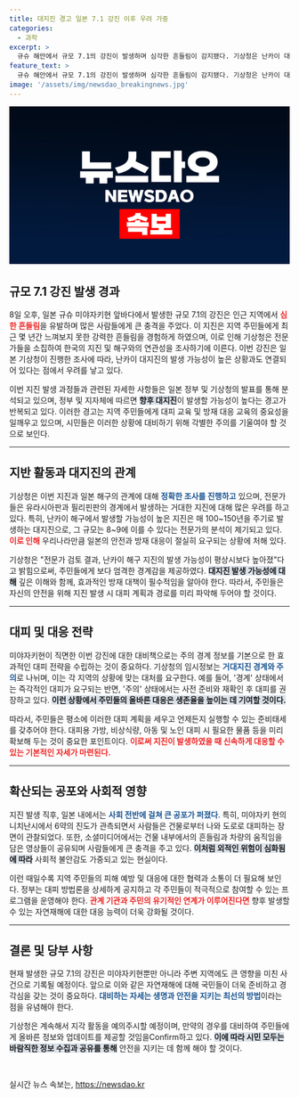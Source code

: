 ```yaml
---
title: 대지진 경고 일본 7.1 강진 이후 우려 가중
categories:
  - 과학
excerpt: >
  규슈 해안에서 규모 7.1의 강진이 발생하며 심각한 흔들림이 감지됐다. 기상청은 난카이 대지진 가능성을 경고하며 대피 대비를 요청하고 있다. 잇따른 지진에 대비해야 하는 일본, 진원지와 쓰나미 경고까지!
feature_text: >
  규슈 해안에서 규모 7.1의 강진이 발생하며 심각한 흔들림이 감지됐다. 기상청은 난카이 대지진 가능성을 경고하며 대피 대비를 요청하고 있다. 잇따른 지진에 대비해야 하는 일본, 진원지와 쓰나미 경고까지!
image: '/assets/img/newsdao_breakingnews.jpg'
---
```


<p><img src="/assets/img/newsdao_breakingnews.jpg" alt="cryptoinkorea 속보" /></p>

<h2 data-ke-size="size26">규모 7.1 강진 발생 경과</h2>

<p data-ke-size="size16">8일 오후, 일본 규슈 미야자키현 앞바다에서 발생한 규모 7.1의 강진은 인근 지역에서 <b><span style="color: #ee2323;">심한 흔들림</span></b>을 유발하며 많은 사람들에게 큰 충격을 주었다. 이 지진은 지역 주민들에게 최근 몇 년간 느껴보지 못한 강력한 흔들림을 경험하게 하였으며, 이로 인해 기상청은 전문가들을 소집하여 한국의 지진 및 해구와의 연관성을 조사하기에 이른다. 이번 강진은 일본 기상청이 진행한 조사에 따라, 난카이 대지진의 발생 가능성이 높은 상황과도 연결되어 있다는 점에서 우려를 낳고 있다.</p>

<p data-ke-size="size16">이번 지진 발생 과정들과 관련된 자세한 사항들은 일본 정부 및 기상청의 발표를 통해 분석되고 있으며, 정부 및 지자체에 따르면 <b><span style="background-color: #21538527;">향후 대지진</span></b>이 발생할 가능성이 높다는 경고가 반복되고 있다. 이러한 경고는 지역 주민들에게 대피 교육 및 방재 대응 교육의 중요성을 일깨우고 있으며, 시민들은 이러한 상황에 대비하기 위해 각별한 주의를 기울여야 할 것으로 보인다.</p>

<hr>

<h2 data-ke-size="size26">지반 활동과 대지진의 관계</h2>

<p data-ke-size="size16">기상청은 이번 지진과 일본 해구의 관계에 대해 <b><span style="color: #1a5490;">정확한 조사를 진행하고</span></b> 있으며, 전문가들은 유라시아판과 필리핀판의 경계에서 발생하는 거대한 지진에 대해 많은 우려를 하고 있다. 특히, 난카이 해구에서 발생할 가능성이 높은 지진은 매 100~150년을 주기로 발생하는 대지진으로, 그 규모는 8~9에 이를 수 있다는 전문가의 분석이 제기되고 있다. <b><span style="color: #ee2323;">이로 인해</span></b> 우리나라만큼 일본의 안전과 방재 대응이 절실히 요구되는 상황에 처해 있다.</p>

<p data-ke-size="size16">기상청은 "전문가 검토 결과, 난카이 해구 지진의 발생 가능성이 평상시보다 높아졌"다고 밝힘으로써, 주민들에게 보다 엄격한 경계감을 제공하였다. <b><span style="background-color: #21538527;">대지진 발생 가능성에 대해</span></b> 깊은 이해와 함께, 효과적인 방재 대책이 필수적임을 알아야 한다. 따라서, 주민들은 자신의 안전을 위해 지진 발생 시 대피 계획과 경로를 미리 파악해 두어야 할 것이다.</p>

<hr>

<h2 data-ke-size="size26">대피 및 대응 전략</h2>

<p data-ke-size="size16">미야자키현이 직면한 이번 강진에 대한 대비책으로는 주의 경계 정보를 기본으로 한 효과적인 대피 전략을 수립하는 것이 중요하다. 기상청의 임시정보는 <b><span style="color: #1a5490;">거대지진 경계와 주의</span></b>로 나뉘며, 이는 각 지역의 상황에 맞는 대처를 요구한다. 예를 들어, '경계' 상태에서는 즉각적인 대피가 요구되는 반면, '주의' 상태에서는 사전 준비와 재확인 후 대피를 권장하고 있다. <b><span style="background-color: #21538527;">이런 상황에서 주민들의 올바른 대응은 생존율을 높이는 데 기여할 것이다.</span></b></p>

<p data-ke-size="size16">따라서, 주민들은 평소에 이러한 대피 계획을 세우고 언제든지 실행할 수 있는 준비태세를 갖추어야 한다. 대피용 가방, 비상식량, 아동 및 노인 대피 시 필요한 물품 등을 미리 확보해 두는 것이 중요한 포인트이다. <b><span style="color: #ee2323;">이로써 지진이 발생하였을 때 신속하게 대응할 수 있는 기본적인 자세가 마련된다.</span></b></p>

<hr>

<h2 data-ke-size="size26">확산되는 공포와 사회적 영향</h2>

<p data-ke-size="size16">지진 발생 직후, 일본 내에서는 <b><span style="color: #1a5490;">사회 전반에 걸쳐 큰 공포가 퍼졌다</span></b>. 특히, 미야자키 현의 니치난시에서 6약의 진도가 관측되면서 사람들은 건물로부터 나와 도로로 대피하는 장면이 관찰되었다. 또한, 소셜미디어에서는 건물 내부에서의 흔들림과 차량의 움직임을 담은 영상들이 공유되며 사람들에게 큰 충격을 주고 있다. <b><span style="background-color: #21538527;">이처럼 외적인 위험이 심화됨에 따라</span></b> 사회적 불안감도 가중되고 있는 현실이다.</p>

<p data-ke-size="size16">이런 때일수록 지역 주민들의 피해 예방 및 대응에 대한 협력과 소통이 더 필요해 보인다. 정부는 대피 방법론을 상세하게 공지하고 각 주민들이 적극적으로 참여할 수 있는 프로그램을 운영해야 한다. <b><span style="color: #ee2323;">관계 기관과 주민의 유기적인 연계가 이루어진다면</span></b> 향후 발생할 수 있는 자연재해에 대한 대응 능력이 더욱 강화될 것이다.</p>

<hr>

<h2 data-ke-size="size26">결론 및 당부 사항</h2>

<p data-ke-size="size16">현재 발생한 규모 7.1의 강진은 미야자키현뿐만 아니라 주변 지역에도 큰 영향을 미친 사건으로 기록될 예정이다. 앞으로 이와 같은 자연재해에 대해 국민들이 더욱 준비하고 경각심을 갖는 것이 중요하다. <b><span style="color: #1a5490;">대비하는 자세는 생명과 안전을 지키는 최선의 방법</span></b>이라는 점을 유념해야 한다.</p>

<p data-ke-size="size16">기상청은 계속해서 지각 활동을 예의주시할 예정이며, 만약의 경우를 대비하여 주민들에게 올바른 정보와 업데이트를 제공할 것임을Confirm하고 있다. <b><span style="background-color: #21538527;">이에 따라 시민 모두는 바람직한 정보 수집과 공유를 통해</span></b> 안전을 지키는 데 함께 해야 할 것이다.</p> 

<p data-ke-size="size16">&nbsp;</p>
실시간 뉴스 속보는, <a href="https://newsdao.kr" rel="dofollow">https://newsdao.kr</a>


